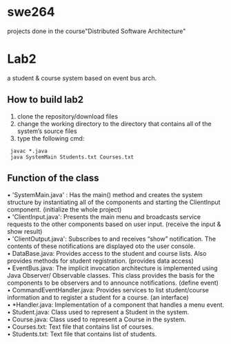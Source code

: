 # swe264
projects done in the course"Distributed Software Architecture"

# Lab2
a student & course system based on event bus arch.
## How to build lab2
1. clone the repository/download files
2. change the working directory to the directory that contains all of the system’s source files
3. type the following cmd:
```shell
 javac *.java
 java SystemMain Students.txt Courses.txt
```
  
 ## Function of the class
• 'SystemMain.java' : Has the main() method and creates the system structure by instantiating all 
of the components and starting the ClientInput component. (initialize the whole project)  
• 'ClientInput.java': Presents the main menu and broadcasts service requests to the other 
components based on user input. (receive the input & show result)  
• 'ClientOutput.java': Subscribes to and receives “show” notification. The contents of these 
notifications are displayed oto the user console.   
• DataBase.java: Provides access to the student and course lists. Also provides methods for 
student registration. (provides data access)  
• EventBus.java: The implicit invocation architecture is implemented using Java Observer/ 
Observable classes. This class provides the basis for the components to be observers and to 
announce notifications. (define event)  
• CommandEventHandler.java: Provides services to list student/course information and to register a 
student for a course. (an interface)  
• *Handler.java: Implementation of a component that handles a menu event.   
• Student.java: Class used to represent a Student in the system.   
• Course.java: Class used to represent a Course in the system.   
• Courses.txt: Text file that contains list of courses.   
• Students.txt: Text file that contains list of students.  

